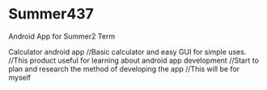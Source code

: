 # Summer437
Android App for Summer2 Term

Calculator android app
//Basic calculator and easy GUI for simple uses.
//This product useful for learning about android app development
//Start to plan and research the method of developing the app
//This will be for myself

